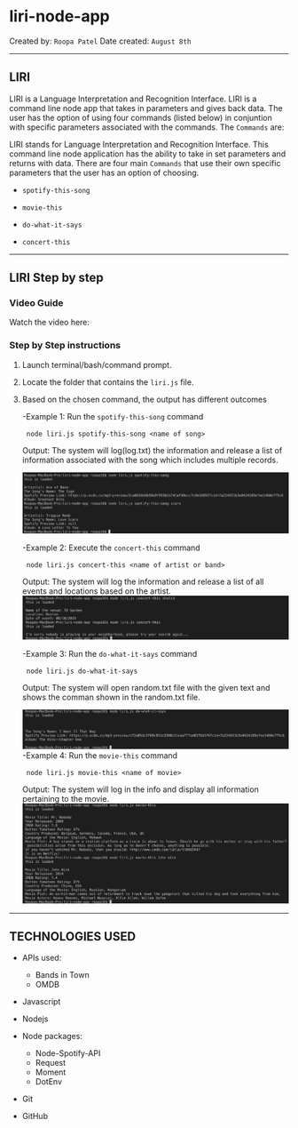 # liri-node-app

Created by: `Roopa Patel`
Date created: `August 8th`

- - -

## LIRI
LIRI is a Language Interpretation and Recognition Interface. LIRI is a command line node app that takes in parameters and gives back data. The user has the option of using four commands (listed below) in conjuntion with specific parameters associated with the commands. The  `Commands` are:

LIRI stands for Language Interpretation and Recognition Interface. This command line node application has the ability to take in set parameters and returns with data. There are four main  `Commands` that use their own specific parameters that the user has an option of choosing. 

   * `spotify-this-song`

   * `movie-this`

   * `do-what-it-says`
   
   * `concert-this`

- - -
## LIRI Step by step 
### **Video Guide**

Watch the video here: 

### **Step by Step instructions**

1. Launch terminal/bash/command prompt.
2. Locate the folder that contains the `liri.js` file. 
3. Based on the chosen command, the output has different outcomes

   

    -Example 1: Run the `spotify-this-song` command
    
        node liri.js spotify-this-song <name of song>
    
    Output: The system will log(log.txt) the information and release a list of information associated with the song which includes multiple records.

    ![Results](/images/spotify.png)


     -Example 2: Execute the `concert-this` command
    
        node liri.js concert-this <name of artist or band>
    
    Output: The system will log the information and release a list of all events and locations based on the artist. 
    ![Results](/images/concert.png)



    -Example 3: Run the `do-what-it-says` command
        
        node liri.js do-what-it-says
        
    Output: The system will open random.txt file with the given text and shows the comman shown in the random.txt file. 
   

    ![Results](/images/doWhatItSAYS.png)
     -Example 4: Run the `movie-this` command
    
        node liri.js movie-this <name of movie>
    
    Output: The system will log in the info and display all information pertaining to the movie.
    ![Results](/images/movies.png)

- - -

## TECHNOLOGIES USED
- APIs used:
    * Bands in Town
    * OMDB
- Javascript
- Nodejs
- Node packages:
    * Node-Spotify-API
    * Request
    * Moment
    * DotEnv

- Git
- GitHub
